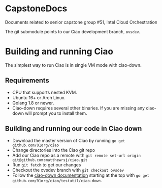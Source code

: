 # CapstoneDocs
Documents related to senior capstone group #51, Intel Cloud Orchestration

The git submodule points to our Ciao development branch, `ovsdev`. 

# Building and running Ciao
The simplest way to run Ciao is in single VM mode with ciao-down.

## Requirements
- CPU that supports nested KVM.
- Ubuntu 16+ or Arch Linux.
- Golang 1.8 or newer.
- Ciao-down requires several other binaries. If you are missing any ciao-down will prompt you to install them.

## Building and running our code in Ciao down
- Download the master version of Ciao by running 
`go get github.com/01org/ciao`
- Change directories into the Ciao git repo
- Add our Ciao repo as a remote with `git remote set-url origin git@github.com:matthewrsj/ciao.git`
- Run `git fetch` to get our changes
- Checkout the ovsdev branch with `git checkout ovsdev`
- Follow the [ciao-down documentation](https://github.com/01org/ciao/tree/master/testutil/ciao-down) starting at the top with `go get github.com/01org/ciao/testutil/ciao-down`.